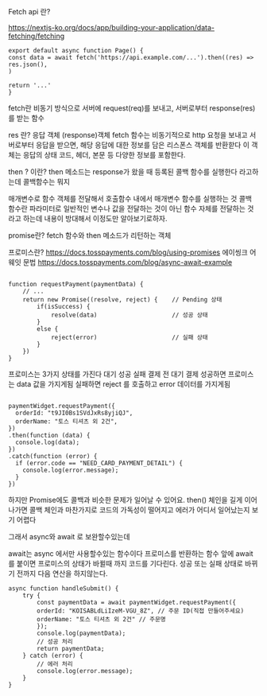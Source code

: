 Fetch api 란?

https://nextjs-ko.org/docs/app/building-your-application/data-fetching/fetching

```
export default async function Page() {
const data = await fetch('https://api.example.com/...').then((res) =>
res.json(),
)

return '...'
}
```
fetch란 
비동기 방식으로 서버에 request(req)를 보내고, 서버로부터 response(res)를 받는 함수


res 란? 
응답 객체 (response)객체
fetch 함수는 비동기적으로 http 요청을 보내고 서버로부터
응답을 받으면, 해당 응답에 대한 정보를 담은 리스폰스 객체를 반환핟다
이 객체는 응답의 상태 코드, 헤더, 본문 등 다양한 정보를 포함한다.

then ? 이란?
then 메소드는 response가 왔을 때 등록된 콜백 함수를 실행한다 라고하는데
콜백함수는 뭐지

매개변수로 함수 객체를 전달해서 호출함수 내에서 매개변수 함수를 실행하는 것
콜백 함수란 파라미터로 일반적인 변수나 값을 전달하는 것이 아닌 함수 자체를 전달하는 것
라고 하는데 내용이 방대해서 이정도만 알아보기로하자.


promise란?
fetch 함수와 then 메소드가 리턴하는 객체

프로미스란? 
https://docs.tosspayments.com/blog/using-promises
에이씽크 어웨잇 문법
https://docs.tosspayments.com/blog/async-await-example


```

function requestPayment(paymentData) {
	// ...
	return new Promise((resolve, reject) {    // Pending 상태
		if(isSuccess) {
			resolve(data)                     // 성공 상태
		}
		else {
			reject(error)                     // 실패 상태
		}
	})
}
```
프로미스는 3가지 상태를 가진다
대기 성공 실패
결제 전 대기
결제 성공하면 프로미스는 data 값을 가지게됨
실패하면 reject 를 호출하고 error 데이터를 가지게됨

```

paymentWidget.requestPayment({
  orderId: "t9JI0Bs1SVdJxRs8yjiQJ",
  orderName: "토스 티셔츠 외 2건",
})
.then(function (data) {
  console.log(data);
})
.catch(function (error) {
  if (error.code == "NEED_CARD_PAYMENT_DETAIL") {
    console.log(error.message);
  }
})
```

하지만 Promise에도 콜백과 비슷한 문제가 일어날 수 있어요. 
then() 체인을 길게 이어 나가면 콜백 체인과 마찬가지로 코드의 가독성이 떨어지고
에러가 어디서 일어났는지 보기 어렵다

그래서 async와 await 로 보완할수있는데 

await는 async 에서만 사용할수있는 함수이다
프로미스를 반환하는 함수 앞에 await 를 붙이면 
프로미스의 상태가 바뀔때 까지 코드를 기다린다.
성공 또는 실패 상태로 바뀌기 전까지 다음 연산을 하지않는다.

```
async function handleSubmit() {
    try {
        const paymentData = await paymentWidget.requestPayment({
        orderId: "KOISABLdLiIzeM-VGU_8Z", // 주문 ID(직접 만들어주세요)
        orderName: "토스 티셔츠 외 2건" // 주문명
        });
        console.log(paymentData);
        // 성공 처리
        return paymentData;
    } catch (error) {
        // 에러 처리
        console.log(error.message);
    }
}
```

